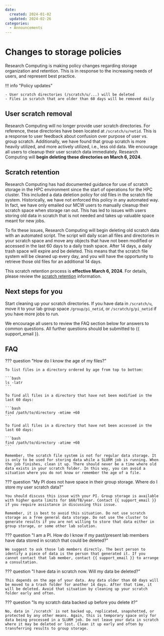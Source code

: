 ```yaml
---
date: 
  created: 2024-01-02
  updated: 2024-02-26
categories:
  - Announcements
---
```


# Changes to storage policies

Research Computing is making policy changes regarding storage organization and retention. This is in response to the increasing needs of users, and represent best practice.

!!! info "Policy updates"

    - User scratch directories (/scratch/u/...) will be deleted
    - Files in scratch that are older than 60 days will be removed daily

<!-- more -->

## User scratch removal

Research Computing will no longer provide user scratch directories. For reference, these directories have been located at `/scratch/u/netid`. This is a response to user feedback about confusion over purpose of user vs. group scratch. Additionally, we have found that group scratch is more heavily utilized, and more actively utilized, i.e., less old data. We encourage all users to cleanup their user scratch data immediately. Research Computing will **begin deleting these directories on March 6, 2024**.

## Scratch retention

Research Computing has had documented guidance for use of scratch storage in the HPC environment since the start of operations for the HPC cluster. This included a data deletion policy for old files in the scratch file system. Historically, we have not enforced this policy in any automated way. In fact, we have only emailed our MCW users to manually cleanup their scratch space when storage ran out. This has led to issues with users storing old data in scratch that is not needed and takes up valuable space meant for new jobs.

To fix these issues, Research Computing will begin deleting old scratch data with an automated script. The script will daily scan all files and directories in your scratch space and move any objects that have not been modified or accessed in the last 60 days to a daily trash space. After 14 days, a daily trash space will expire and be deleted. This means that the scratch file system will be cleaned up every day, and you will have the opportunity to retrieve those old files for an additional 14 days.

This scratch retention process is **effective March 6, 2024**. For details, please review the [scratch retention](../../storage/rcc-storage.md#retention) information.

## Next steps for you

Start cleaning up your scratch directories. If you have data in `/scratch/u`, move it to your lab group space `/group/pi_netid`, or `/scratch/g/pi_netid` if you have more jobs to run.

We encourage all users to review the FAQ section below for answers to common questions. All further questions should be submitted to {{ support_email }}.

## FAQ

??? question "How do I know the age of my files?"

    To list files in a directory ordered by age from top to bottom:

    ```bash
    ls -latr
    ```

    To find all files in a directory that have not been modified in the last 60 days:

    ```bash
    find /path/to/directory -mtime +60 
    ```

    To find all files in a directory that have not been accessed in the last 60 days:

    ```bash
    find /path/to/directory -atime +60
    ```

    Remember, the scratch file system is not for regular data storage. It is only to be used for storing data while a SLURM job is running. When the job finishes, clean it up. There should never be a time where old data exists in your scratch folder. In this way, you can avoid a situation where you do not know or remember the age of a file.

??? question "My PI does not have space in their group storage. Where do I store my user scratch data?"

    You should discuss this issue with your PI. Group storage is available with higher quota limits for $60/TB/year. Contact {{ support_email }} if you require assistance in discussing this issue.

    Remember, it is best to avoid this situation. Do not use scratch storage as a free general data storage. Do not use the cluster to generate results if you are not willing to store that data either in group storage, or some other lab solution.

??? question "I am a PI. How do I know if my past/present lab members have data stored in scratch that could be deleted?"

    We suggest to ask those lab members directly. The best person to identify a piece of data is the person that generated it. If you cannot contact that lab member, contact {{ support_email }} to arrange a consultation.

??? question "I have data in scratch now. Will my data be deleted?"

    This depends on the age of your data. Any data older than 60 days will be moved to a trash folder for another 14 days. After that time, it will be deleted. Avoid that situation by cleaning up your scratch folder early and often.

??? question "Is my scratch data backed up before you delete it?"

    No, data in `/scratch` is not backed up, replicated, snapshotted, or protected by any other means. Again, this is temporary space only for data being processed in a SLURM job. Do not leave your data in scratch where it may be deleted or lost. Clean it up early and often by transferring results to group storage.

